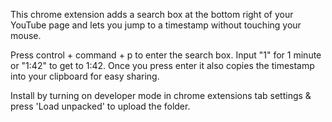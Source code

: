This chrome extension adds a search box at the bottom right of your YouTube page and lets you jump to a timestamp without touching your mouse.

Press control + command + p to enter the search box. Input "1" for 1 minute or "1:42" to get to 1:42. Once you press enter it also copies the timestamp into your clipboard for easy sharing. 

Install by turning on developer mode in chrome extensions tab settings & press 'Load unpacked' to upload the folder.

